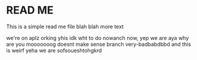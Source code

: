 # READ ME

This is a simple read me file
blah blah
more text


we're on aplz orking yhis idk wht to do nowanch now, yep we are aya
why are you mooooooog doesnt make sense
branch very-badbabdbbd and this is weirf
yeha we are sofsoueshtohgkrd
